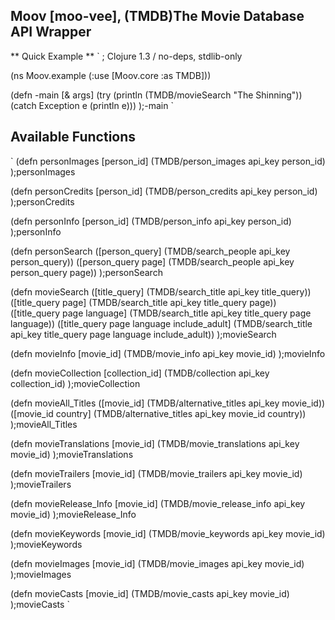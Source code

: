 ## Moov [moo-vee], (TMDB)The Movie Database API Wrapper ##

** Quick Example **
`
; Clojure 1.3 /  no-deps, stdlib-only

(ns Moov.example
  (:use [Moov.core :as TMDB]))

(defn -main [& args]
  (try
    (println (TMDB/movieSearch "The Shinning"))
    (catch Exception e (println e)))
);-main
`

## Available Functions ##
`
(defn personImages [person_id]
  (TMDB/person_images api_key person_id)
);personImages

(defn personCredits [person_id]
  (TMDB/person_credits api_key person_id)
);personCredits

(defn personInfo [person_id]
  (TMDB/person_info api_key person_id)
);personInfo

(defn personSearch
  ([person_query]
    (TMDB/search_people api_key person_query))
  ([person_query page]
   (TMDB/search_people api_key person_query page))
);personSearch

(defn movieSearch 
  ([title_query]
    (TMDB/search_title api_key title_query))
  ([title_query page]
    (TMDB/search_title api_key title_query page))
  ([title_query page language]
    (TMDB/search_title api_key title_query page language))
  ([title_query page language include_adult]
    (TMDB/search_title api_key title_query page language include_adult))
);movieSearch

(defn movieInfo [movie_id]
  (TMDB/movie_info api_key movie_id)
);movieInfo

(defn movieCollection [collection_id]
  (TMDB/collection api_key collection_id)
);movieCollection

(defn movieAll_Titles
  ([movie_id]
    (TMDB/alternative_titles api_key movie_id))
  ([movie_id country]
    (TMDB/alternative_titles api_key movie_id country))
);movieAll_Titles

(defn movieTranslations [movie_id]
  (TMDB/movie_translations api_key movie_id)
);movieTranslations

(defn movieTrailers [movie_id]
  (TMDB/movie_trailers api_key movie_id)
);movieTrailers

(defn movieRelease_Info [movie_id]
  (TMDB/movie_release_info api_key movie_id)
);movieRelease_Info

(defn movieKeywords [movie_id]
  (TMDB/movie_keywords api_key movie_id)
);movieKeywords

(defn movieImages [movie_id]
  (TMDB/movie_images api_key movie_id)
);movieImages

(defn movieCasts [movie_id]
  (TMDB/movie_casts api_key movie_id)
);movieCasts
`
